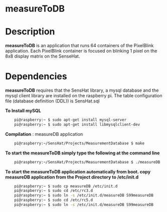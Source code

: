 # measureToDB

# Description
**measureToDB** is an application that runs 64 containers of the PixelBlink application. Each PixelBlink container is focused on blinking 1 pixel on the 8x8 display matrix on the SenseHat.

# Dependencies
**measureToDB** requires that the SensHat library, a mysql database and the mysql client library are installed on the raspberry pi. The table configuration file (database definition (DDL)) is SensHat.sql

**To Install mySQL**
```bash
    pi@raspberry:~ $ sudo apt-get install mysql-server
    pi@raspberry:~ $ sudo apt-get install libmysqlclient-dev
```

**Compilation** : measureDB application
```bash
    pi@raspberry:~/SensHat/Projects/MeasurementDatabase $ make
```

**To start the measureToDB simply type the following at the command line**
```bash
    pi@raspberry:~/SensHat/Projects/MeasurementDatabase $ ./measureDB
```


**To start the measureToDB application automatically from boot. copy measureDB application from the Project directory to /etc/init.d**
```bash
    pi@raspberry:~ $ sudo cp measureDB /etc/init.d
    pi@raspberry:~ $ sudo cd /etc/rc3.d
    pi@raspberry:~ $ sudo ln -s /etc/init.d/measureDB S99measureDB
    pi@raspberry:~ $ sudo cd /etc/rc5.d
    pi@raspberry:~ $ sudo ln -s /etc/init.d/measureDB S99measureDB
```
